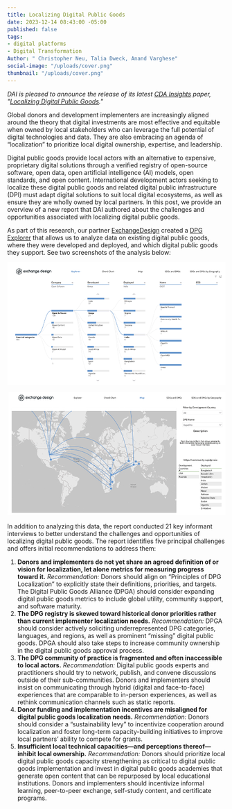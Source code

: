 ```yaml
---
title: Localizing Digital Public Goods
date: 2023-12-14 08:43:00 -05:00
published: false
tags:
- digital platforms
- Digital Transformation
Author: " Christopher Neu, Talia Dweck, Anand Varghese"
social-image: "/uploads/cover.png"
thumbnail: "/uploads/cover.png"
---
```


*DAI is pleased to announce the release of its latest [CDA Insights](https://www.dai.com/our-work/solutions/digital-acceleration-solutions/cda-insights) paper, "[Localizing Digital Public Goods](https://dai-assets.s3.amazonaws.com/Localizing%20Digital%20Public%20Goods.pdf)."*

Global donors and development implementers are increasingly aligned around the theory that digital investments are most effective and equitable when owned by local stakeholders who can leverage the full potential of digital technologies and data. They are also embracing an agenda of “localization” to prioritize local digital ownership, expertise, and leadership. 

<!--more-->

Digital public goods provide local actors with an alternative to expensive, proprietary digital solutions through a verified registry of open-source software, open data, open artificial intelligence (AI) models, open standards, and open content. International development actors seeking to localize these digital public goods and related digital public infrastructure (DPI) must adapt digital solutions to suit local digital ecosystems, as well as ensure they are wholly owned by local partners. In this post, we provide an overview of a new report that DAI authored about the challenges and opportunities associated with localizing digital public goods.

As part of this research, our partner [ExchangeDesign](https://www.exchange.design/) created a [DPG Explorer](https://www.exchange.design/dpgs-explorer) that allows us to analyze data on existing digital public goods, where they were developed and deployed, and which digital public goods they support. See two screenshots of the analysis below:

![Screenshot 1.png](/uploads/Screenshot%201.png)

![Screenshot 2.png](/uploads/Screenshot%202.png)

In addition to analyzing this data, the report conducted 21 key informant interviews to better understand the challenges and opportunities of localizing digital public goods. The report identifies five principal challenges and offers initial recommendations to address them: 

1. **Donors and implementers do not yet share an agreed definition of or vision for localization, let alone metrics for measuring progress toward it.** *Recommendation:* Donors should align on “Principles of DPG Localization” to explicitly state their definitions, priorities, and targets. The Digital Public Goods Alliance (DPGA) should consider expanding digital public goods metrics to include global utility, community support, and software maturity. 
1. **The DPG registry is skewed toward historical donor priorities rather than current implementer localization needs.** *Recommendation:* DPGA should consider actively soliciting underrepresented DPG categories, languages, and regions, as well as prominent “missing” digital public goods. DPGA should also take steps to increase community ownership in the digital public goods approval process. 
1. **The DPG community of practice is fragmented and often inaccessible to local actors.** *Recommendation:* Digital public goods experts and practitioners should try to network, publish, and convene discussions outside of their sub-communities. Donors and implementers should insist on communicating through hybrid (digital and face-to-face) experiences that are comparable to in-person experiences, as well as rethink communication channels such as static reports. 
1. **Donor funding and implementation incentives are misaligned for digital public goods localization needs.** *Recommendation:* Donors should consider a “sustainability levy” to incentivize cooperation around localization and foster long-term capacity-building initiatives to improve local partners’ ability to compete for grants.
1. **Insufficient local technical capacities—and perceptions thereof—inhibit local ownership.** *Recommendation:* Donors should prioritize local digital public goods capacity strengthening as critical to digital public goods implementation and invest in digital public goods academies that generate open content that can be repurposed by local educational institutions. Donors and implementers should incentivize informal learning, peer-to-peer exchange, self-study content, and certificate programs.